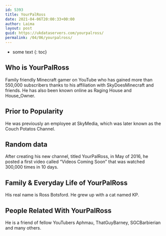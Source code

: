 ```yaml
---
id: 5393
title: YourPalRoss
date: 2021-04-06T20:00:33+00:00
author: Laima
layout: post
guid: https://ukdataservers.com/yourpalross/
permalink: /04/06/yourpalross/
---
```


* some text
{: toc}


## Who is YourPalRoss
                  
                  
                  
Family friendly Minecraft gamer on YouTube who has gained more than 550,000 subscribers thanks to his affiliation with SkyDoesMinecraft and friends. He has also been known online as Raging House and House_Owner. 
                  
              
            
              
            
                
                
                
## Prior to Popularity
                  
                  
                  
He was previously an employee at SkyMedia, which was later known as the Couch Potatos Channel. 
                  
              
            
              
            
                
                
                
## Random data
                  
                  
                  
After creating his new channel, titled YourPalRoss, in May of 2016, he posted a first video called &#8220;Videos Coming Soon&#8221; that was watched 300,000 times in 10 days. 
                  
              
            
              
            
                
                
                
## Family & Everyday Life of YourPalRoss
                  
                  
                  
His real name is Ross Botsford. He grew up with a cat named KP. 
                  
              
            
              
            
                
                
                
## People Related With YourPalRoss
                  
                  
                  
He is a friend of fellow YouTubers Aphmau, ThatGuyBarney, SGCBarbierian and many others. 
                  
              
            
              
            
                
              
            
              
              
            
            
              
            
          
          
          